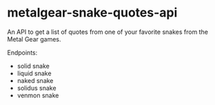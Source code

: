 # metalgear-snake-quotes-api
An API to get a list of quotes from one of your favorite snakes from the Metal Gear games.

Endpoints:
- solid snake
- liquid snake
- naked snake
- solidus snake
- venmon snake
